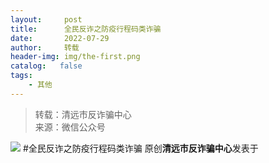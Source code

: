 ```yaml
---
layout:     post
title:      全民反诈之防疫行程码类诈骗
date:       2022-07-29
author:     转载
header-img: img/the-first.png
catalog:   false
tags:
    - 其他
---
```


<blockquote><p>转载：清远市反诈骗中心<br>
来源：微信公众号</p></blockquote>

![]({{site.baseurl}}/postimg/3CxTSiafadc9mh8J2fIUjL18UO7hffSu3vMVb1QVoMl0nBKNh5gTWe7lalSNBcQvdchAOaPehCJ4zIunnn0D4Ag.jpeg)
#全民反诈之防疫行程码类诈骗
原创**清远市反诈骗中心**发表于
